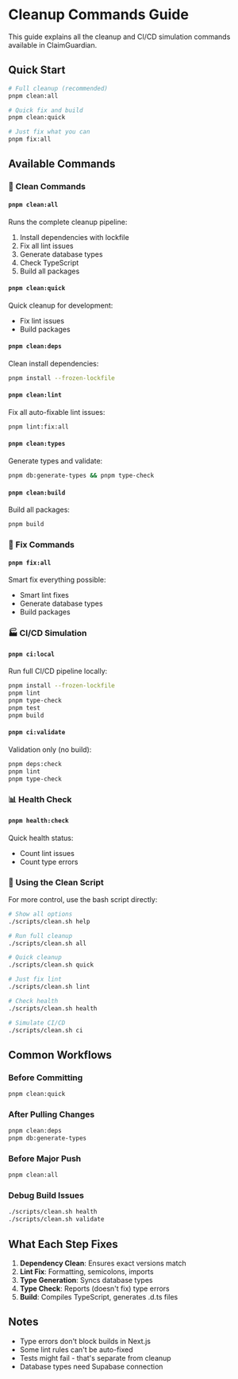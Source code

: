 # Cleanup Commands Guide

This guide explains all the cleanup and CI/CD simulation commands available in ClaimGuardian.

## Quick Start

```bash
# Full cleanup (recommended)
pnpm clean:all

# Quick fix and build
pnpm clean:quick

# Just fix what you can
pnpm fix:all
```

## Available Commands

### 🧹 Clean Commands

#### `pnpm clean:all`
Runs the complete cleanup pipeline:
1. Install dependencies with lockfile
2. Fix all lint issues
3. Generate database types
4. Check TypeScript
5. Build all packages

#### `pnpm clean:quick`
Quick cleanup for development:
- Fix lint issues
- Build packages

#### `pnpm clean:deps`
Clean install dependencies:
```bash
pnpm install --frozen-lockfile
```

#### `pnpm clean:lint`
Fix all auto-fixable lint issues:
```bash
pnpm lint:fix:all
```

#### `pnpm clean:types`
Generate types and validate:
```bash
pnpm db:generate-types && pnpm type-check
```

#### `pnpm clean:build`
Build all packages:
```bash
pnpm build
```

### 🔧 Fix Commands

#### `pnpm fix:all`
Smart fix everything possible:
- Smart lint fixes
- Generate database types  
- Build packages

### 🏭 CI/CD Simulation

#### `pnpm ci:local`
Run full CI/CD pipeline locally:
```bash
pnpm install --frozen-lockfile
pnpm lint
pnpm type-check
pnpm test
pnpm build
```

#### `pnpm ci:validate`
Validation only (no build):
```bash
pnpm deps:check
pnpm lint
pnpm type-check
```

### 📊 Health Check

#### `pnpm health:check`
Quick health status:
- Count lint issues
- Count type errors

### 🚀 Using the Clean Script

For more control, use the bash script directly:

```bash
# Show all options
./scripts/clean.sh help

# Run full cleanup
./scripts/clean.sh all

# Quick cleanup
./scripts/clean.sh quick

# Just fix lint
./scripts/clean.sh lint

# Check health
./scripts/clean.sh health

# Simulate CI/CD
./scripts/clean.sh ci
```

## Common Workflows

### Before Committing
```bash
pnpm clean:quick
```

### After Pulling Changes
```bash
pnpm clean:deps
pnpm db:generate-types
```

### Before Major Push
```bash
pnpm clean:all
```

### Debug Build Issues
```bash
./scripts/clean.sh health
./scripts/clean.sh validate
```

## What Each Step Fixes

1. **Dependency Clean**: Ensures exact versions match
2. **Lint Fix**: Formatting, semicolons, imports
3. **Type Generation**: Syncs database types
4. **Type Check**: Reports (doesn't fix) type errors
5. **Build**: Compiles TypeScript, generates .d.ts files

## Notes

- Type errors don't block builds in Next.js
- Some lint rules can't be auto-fixed
- Tests might fail - that's separate from cleanup
- Database types need Supabase connection